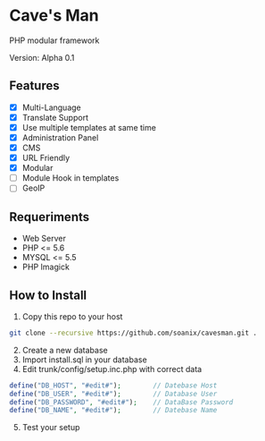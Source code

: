 # Cave's Man

PHP modular framework

Version: Alpha 0.1

## Features

- [x] Multi-Language
- [x] Translate Support
- [x] Use multiple templates at same time
- [x] Administration Panel
- [x] CMS
- [x] URL Friendly
- [x] Modular
- [ ] Module Hook in templates
- [ ] GeoIP

## Requeriments

- Web Server
- PHP <= 5.6
- MYSQL <= 5.5
- PHP Imagick

## How to Install

1. Copy this repo to your host

```bash
git clone --recursive https://github.com/soanix/cavesman.git .
```

2. Create a new database
3. Import install.sql in your database
4. Edit trunk/config/setup.inc.php with correct data

```php
define("DB_HOST", "#edit#"); 		// Datebase Host
define("DB_USER", "#edit#"); 		// Database User
define("DB_PASSWORD", "#edit#"); 	// DataBase Password
define("DB_NAME", "#edit#"); 		// Datebase Name
```
5. Test your setup
